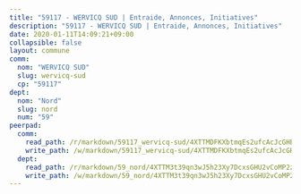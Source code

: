 ```yaml
---
title: "59117 - WERVICQ SUD | Entraide, Annonces, Initiatives"
description: "59117 - WERVICQ SUD | Entraide, Annonces, Initiatives"
date: 2020-01-11T14:09:21+09:00
collapsible: false
layout: commune
comm:
  nom: "WERVICQ SUD"
  slug: wervicq-sud
  cp: "59117"
dept:
  nom: "Nord"
  slug: nord
  num: "59"
peerpad:
  comm:
    read_path: /r/markdown/59117_wervicq-sud/4XTTMDFKXbtmqEs2ufcAcJcGHB6LvocyxUqYn5ej8KYdZ19zK
    write_path: /w/markdown/59117_wervicq-sud/4XTTMDFKXbtmqEs2ufcAcJcGHB6LvocyxUqYn5ej8KYdZ19zK-K3TgU5DnPE61SfbQ1Xbp4g3HQJqS8Hbg3N7hpK6EHQ35BLRurRaXF1j1BAEzKRTUq4BtMp7zSDhnyMPsVMps9zAzNfC1nysmw12gMNM4f8ZztWcFgUDvWoSkSNDMiCHuMsJ7hJn7
  dept:
    read_path: /r/markdown/59_nord/4XTTM3t39qn3wJ5h23Xy7DcxsGHU2vCoMP2z3iS4TUn3TrtdJ
    write_path: /w/markdown/59_nord/4XTTM3t39qn3wJ5h23Xy7DcxsGHU2vCoMP2z3iS4TUn3TrtdJ-K3TgTuZGkuZqXfr6fpmH7pGsMT6ndvZQMyRDze5QBt7XScLWHoBi246kLoDKpTH2Yo4f3AFSSJqGc2ozvNww7qPLqsDjpvahxCbQ6F5znbfjp6kVgaDcTYc9LyhwSfYuCevnvZUQ
---
```


